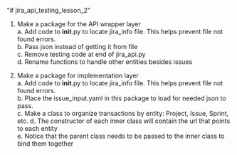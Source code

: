 "# jira_api_testing_lesson_2" 

1) Make a package for the API wrapper layer  
  a. Add code to __init__.py to locate jira_info file.  This helps prevent file not found errors.  
  b. Pass json instead of getting it from file  
  c. Remove testing code at end of jira_api.py  
  d. Rename functions to handle other entities besides issues  
 
2) Make a package for implementation layer  
  a. Add code to __init__.py to locate jira_info file.  This helps prevent file not found errors.  
  b. Place the issue_input.yaml in this package to load for needed json to pass.  
  c. Make a class to organize transactions by entity:  Project, Issue, Sprint, etc. 
  d. The constructor of each inner class will contain the url that points to each entity  
  e. Notice that the parent class needs to be passed to the inner class to bind them together  
  
